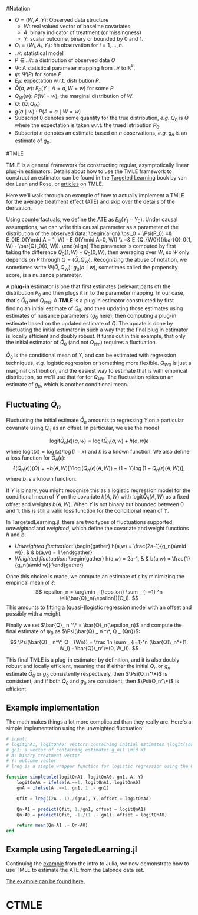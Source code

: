 <script type="text/javascript"
  src="https://cdn.mathjax.org/mathjax/latest/MathJax.js?config=TeX-AMS-MML_HTMLorMML">
  MathJax.Hub.Config({
    tex2jax: {inlineMath: [['$','$'], ['\\(','\\)']]},
              processEnvironments: true
             }
  );
</script>

#Notation

* $O=(W, A, Y)$: Observed data structure
    - $W$: real valued vector of baseline covariates
    - $A$: binary indicator of treatment (or missingness)
    - $Y$: scalar outcome, binary or bounded by $0$ and $1$.
* $O_i = (W_i, A_i, Y_i)$: $i$th observation for $i = 1, \ldots, n$.
* $\mathcal{M}$: statistical model
* $P\in \mathcal{M}$: a distribution of observed data $O$
* $\Psi$: A statistical parameter mapping from $\mathcal{M}$ to $\mathbb{R}^k$.
* $\psi$: $\Psi(P)$ for some $P$
* $E_P$: expectation w.r.t. distribution $P$.
* $\bar{Q}(a, w)$: $E_P(Y\mid A=a, W=w)$ for some $P$
* $Q_W(w)$: $P(W=w)$, the marginal distribution of $W$.
* $Q$: $(\bar{Q}, Q_W)$
* $g(a \mid w)$ : $P(A=a\mid W=w)$
* Subscript $0$ denotes some quantity for the true distribution, *e.g.* $\bar{Q}_0$ is $\bar{Q}$ where the expectation is taken w.r.t. the trued istribution $P_0$.
* Subscript $n$ denotes an estimate based on $n$ observations, *e.g.* $g_n$ is an estimate of $g_0$.

#TMLE

TMLE is a general framework for constructing regular, asymptotically linear plug-in estimators. Details about how to use the TMLE framework to construct an estimator can be found in the [Targeted Learning](https://www.springer.com/statistics/statistical+theory+and+methods/book/978-1-4419-9781-4) book by van der Laan and Rose, or [articles](http://scholar.google.com/scholar?q=targeted+estimation+tmle) on TMLE.

Here we'll walk through an example of how to actually implement a TMLE for the average treatment effect (ATE) and skip over the details of the derivation.

Using [counterfactuals](estimation.md#counterfactuals-and-causal-parameters), we define the ATE as $E_0(Y_1 - Y_0)$. Under causal assumptions, we can write this causal parameter as a parameter of the distribution of the observed data:
\begin{align}
\psi_0 = \Psi(P_0) =& E_0(E_0(Y\mid A = 1, W) - E_0(Y\mid A=0, W)) \\\\
=& E_{Q_{W0}}(\bar{Q}_0(1, W) - \bar{Q}_0(0, W)).
\end{align}
The parameter is computed by first taking the difference $\bar{Q}_0(1, W) - \bar{Q}_0(0, W)$, then averaging over $W$, so $\Psi$ only depends on $P$ through $Q=(\bar{Q}, Q_W)$. Recognizing the abuse of notation, we sometimes write $\Psi(\bar{Q}, Q_W)$. $g_0(a \mid w)$, sometimes called the propensity score, is a nuisance parameter.

A **plug-in** estimator is one that first estimates (relevant parts of) the distribution $P_0$ and then plugs it in to the parameter mapping. In our case, that's $\bar{Q}_0$ and $Q _ {W0}$.
A **TMLE** is a plug in estimator constructed by first finding an initial estimate of $Q_0$, and then updating those estimates using estimates of nuisance parameters ($g _ 0$ here), then computing a plug-in estimate based on the updated estimate of $Q$.
The update is done by fluctuating the initial estimator in such a way that the final plug in estimator is locally efficient and doubly robust.
It turns out in this example, that only the initial estimator of $\bar Q _ 0$ (and not $Q _ {Wn})$ requires a fluctuation.

$\bar{Q} _ 0$ is the conditional mean of $Y$, and can be estimated with regression techniques, _e.g._ logistic regression or something more flexible.  $Q _ {W0}$ is just a marginal distribution, and the easiest way to estimate that is with empirical distribution, so we'll use that for for $Q _ {Wn}$.
The fluctuation relies on an estimate of $g_0$, which is another conditional mean.

<!---

Given estimates $\bar{Q} _ n$ and $Q _ {Wn}$ a simple plug in estimator for $\psi_0$ is be computed as
$$
\Psi(\bar{Q}_n, Q _ {Wn}) = \frac 1n \sum _ {i=1}^n (\bar{Q}_n(1, W_i) - \bar{Q}_n(0, W_i)).
$$

In general, an estimation method may not always result in an estimate that falls in the parameter space, particularly in small samples, even if that method is consistent or even efficient.
Plug-in estimators are one way to guarantee that estimates are always in the parameter space. For example, we know that the ATE must be between $-1$ and $1$, because $Y \in \[0, 1\]$. The plug-in estimator $\Psi(\bar{Q}_n, Q _ {Wn})$ will always be in $\[0, 1\]$, provided $\bar{Q}_n(a, w)$ is yields estimates in $\[0, 1\]$.

Plug-in estimators, however, are not efficient in general. TMLE constructs an efficient plug-in estimator by taking an initial estimate of $Q$, and updates it to $Q_n^*$ in such a way that the so-called efficient influence curve (EIC) equation is solved. For this particular example, only $\bar{Q}_n$ needs to be updated, and not $Q _ {Wn}$.  This update is also called a fluctuation.
 -->

## Fluctuating $\bar{Q}_n$

Fluctuating the initial estimate $\bar{Q} _ n$ amounts to regressing $Y$ on a particular covariate using $\bar{Q} _ n$ as an offset.
In particular, we use the model
<!-- We have a choice of two fluctuation procedures: an *unweighted fluctuation* or a *weighted fluctuation*.
To describe them, we first we define a parametric submodel through the initial $\bar{Q}_n$, $\\{\bar{Q}_n(\epsilon) : \epsilon \in \mathbb{R} \\}$ using an estimate of $g_0$ such that $\bar{Q}_n(\epsilon=0) = \bar{Q}_n$. For the ATE, we will use
 -->
 $$
\mbox{logit} \bar{Q}_n(\epsilon)(a, w) = \mbox{logit} \bar{Q}_n(a, w) + h(a, w) \epsilon
$$
where $\mbox{logit}(x) = \log(x)/\log(1-x)$ and $h$ is a known function.
We also define a loss function for $\bar{Q}_n(\epsilon)$:
$$
\ell(\bar{Q}_n(\epsilon))(O) = - b(A, W) [Y \log(\bar{Q}_n(\epsilon)(A, W)) - (1-Y) \log (1-\bar{Q}_n(\epsilon)(A, W))],
$$
where $b$ is a known function.

If $Y$ is binary, you might recognize this as a logistic regression model for the conditional mean of $Y$ on the covariate $h(A,W)$ with $\mbox{logit} \bar{Q}_n(A, W)$ as a fixed offset and weights $b(A,W)$.
When $Y$ is not binary but bounded between $0$ and $1$, this is still a valid loss function for the conditional mean of $Y$.

In TargetedLearning.jl, there are two types of fluctuations supported, *unweighted* and *weighted*, which define the covariate and weight functions
$h$ and $b$.

* *Unweighted fluctuation*:
\begin{gather}
h(a,w) = \frac{2a-1}{g_n(a\mid w)},  & &
b(a,w) = 1
\end{gather}
* *Weighted fluctuation*:
\begin{gather}
h(a,w) = 2a-1, & &
b(a,w) = \frac{1}{g_n(a\mid w)}
\end{gather}
<!--
Both are chosen such that
$$
h(a,w)b(a,w) = \frac{2a-1}{g_n(a\mid w)}.
This means that the score equation for $\epsilon$ in our quasi-logistic regression model
$$
\frac 1n \sum _ {i=1}^n \frac{2A-1}{g_n(A\mid W)} (Y - \bar{Q}_n(A,W)(\epsilon))
$$
is solved at $\epsilon_n$.
$$ -->

Once this choice is made, we compute an estimate of $\epsilon$ by minimizing the empirical mean of $\ell$:
$$
\epsilon_n = \arg\min _ {\epsilon} \sum _ {i =1} ^n \ell(\bar{Q}_n(\epsilon))(O_i).
$$
This amounts to fitting a (quasi-)logistic regression model with an offset and possibly with a weight.

Finally we set $\bar{Q}_ n ^\* = \bar{Q}_n(\epsilon_n)$ and compute the final estimate of $\psi_0$ as $\Psi(\bar{Q} _ n ^\*, Q _ {Qn})$:
$$
\Psi(\bar{Q} _ n^\*, Q _ {Wn}) = \frac 1n \sum _ {i=1}^n (\bar{Q}\_n^*(1, W_i) - \bar{Q}\_n^\*(0, W_i)).
$$

This final TMLE is a plug-in estimator by definition, and it is also doubly robust and locally efficient, meaning that if either the initial $\bar{Q}_n$ or $g_n$ estimate $\bar{Q}_0$ or $g_0$ consistently respectively, then $\Psi(Q_n^\*)$ is consistent, and if both $\bar{Q}_0$ and $g_0$ are consistent, then $\Psi(Q_n^\*)$ is efficient.

## Example implementation

The math makes things a lot more complicated than they really are. Here's a simple implementation using the unweighted fluctuation:
```julia
# input:
# logitQnA1, logitQnA0: vectors containing initial estimates \logit(\bar{Q}_n(a, W)) for a = 1 and 0, respectively
# gn1: a vector of containing estimates g_n(1 \mid W)
# A: binary treatment vector
# Y: outcome vector
# lreg is a simple wrapper function for logistic regression using the GLMNet.jl package

function simpletmle(logitQnA1, logitQnA0, gn1, A, Y)
    logitQnAA = ifelse(A.==1, logitQnA1, logitQnA0)
    gnA = ifelse(A .==1, gn1, 1 .- gn1)

    Qfit = lreg((2A .-1)./(gnA), Y, offset = logitQnAA)

    Qn⋆A1 = predict(Qfit, 1./gn1, offset = logitQnA1)
    Qn⋆A0 = predict(Qfit, -1./(1 .- gn1), offset = logitQnA0)

    return mean(Qn⋆A1 .- Qn⋆A0)
end
```

## Example using TargetedLearning.jl

Continuing the [example](julia.md#example) from the intro to Julia, we now demonstrate how to use TMLE to estimate the ATE from the Lalonde data set.

[The example can be found here.](http://nbviewer.ipython.org/url/lendle.github.io/TargetedLearning.jl/user-guide/lalonde_example.ipynb#TMLE-for-the-average-treatment-effect)

# CTMLE

